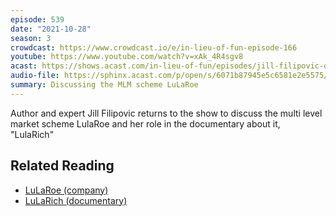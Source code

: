```yaml
---
episode: 539
date: "2021-10-28"
season: 3
crowdcast: https://www.crowdcast.io/e/in-lieu-of-fun-episode-166
youtube: https://www.youtube.com/watch?v=xAk_4R4sgv8
acast: https://shows.acast.com/in-lieu-of-fun/episodes/jill-filipovic-on-lularoe
audio-file: https://sphinx.acast.com/p/open/s/6071b87945e5c6581e2e5575/e/618af277d86fa20011ef6200/media.mp3
summary: Discussing the MLM scheme LuLaRoe
---
```

Author and expert Jill Filipovic returns to the show to discuss the multi level market scheme LulaRoe and her role in the documentary about it, "LulaRich"

## Related Reading

- [LuLaRoe (company)](https://en.wikipedia.org/wiki/LuLaRoe)
- [LuLaRich (documentary)](https://en.wikipedia.org/wiki/LuLaRich)
